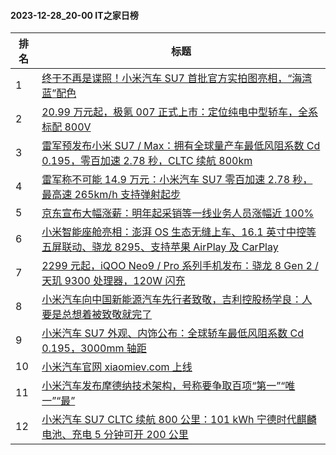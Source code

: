#### 2023-12-28_20-00  IT之家日榜

| 排名 | 标题|
| --- | ---|
| 1 | [终于不再是谍照！小米汽车 SU7 首批官方实拍图亮相，“海湾蓝”配色](https://www.ithome.com/0/742/088.htm) |
| 2 | [20.99 万元起，极氪 007 正式上市：定位纯电中型轿车，全系标配 800V](https://www.ithome.com/0/741/983.htm) |
| 3 | [雷军预发布小米 SU7 / Max：拥有全球量产车最低风阻系数 Cd 0.195，零百加速 2.78 秒，CLTC 续航 800km](https://www.ithome.com/0/742/182.htm) |
| 4 | [雷军称不可能 14.9 万元：小米汽车 SU7 零百加速 2.78 秒，最高速 265km/h 支持弹射起步](https://www.ithome.com/0/742/180.htm) |
| 5 | [京东宣布大幅涨薪：明年起采销等一线业务人员涨幅近 100%](https://www.ithome.com/0/741/995.htm) |
| 6 | [小米智能座舱亮相：澎湃 OS 生态无缝上车、16.1 英寸中控等五屏联动、骁龙 8295、支持苹果 AirPlay 及 CarPlay](https://www.ithome.com/0/742/157.htm) |
| 7 | [2299 元起，iQOO Neo9 / Pro 系列手机发布：骁龙 8 Gen 2 / 天玑 9300 处理器，120W 闪充](https://www.ithome.com/0/741/974.htm) |
| 8 | [小米汽车向中国新能源汽车先行者致敬，吉利控股杨学良：人要是总想着被致敬就完了](https://www.ithome.com/0/742/023.htm) |
| 9 | [小米汽车 SU7 外观、内饰公布：全球轿车最低风阻系数 Cd 0.195，3000mm 轴距](https://www.ithome.com/0/742/173.htm) |
| 10 | [小米汽车官网 xiaomiev.com 上线](https://www.ithome.com/0/742/199.htm) |
| 11 | [小米汽车发布摩德纳技术架构，号称要争取百项“第一”“唯一”“最”](https://www.ithome.com/0/742/165.htm) |
| 12 | [小米汽车 SU7 CLTC 续航 800 公里：101 kWh 宁德时代麒麟电池、充电 5 分钟可开 200 公里](https://www.ithome.com/0/742/181.htm) |
